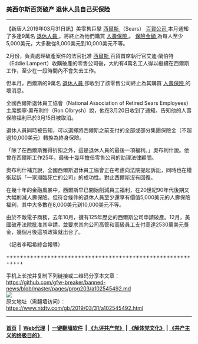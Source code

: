 ### 美西尔斯百货破产  退休人员自己买保险
------------------------

<div class="post_content" itemprop="articleBody">
 <p>
  【新唐人2019年03月31日訊】美零售巨擘
  <a href="https://www.ntdtv.com/b5/西爾斯.htm">
   西爾斯
  </a>
  （Sears）
  <a href="https://www.ntdtv.com/b5/百貨公司.htm">
   百貨公司
  </a>
  本月通知了多達9萬名
  <a href="https://www.ntdtv.com/b5/退休人員.htm">
   退休人員
  </a>
  ，將終止為他們購買
  <a href="https://www.ntdtv.com/b5/人壽保險.htm">
   人壽保險
  </a>
  。
  <a href="https://www.ntdtv.com/b5/保險金額.htm">
   保險金額
  </a>
  為每人至少5,000美元，大多數從8,000美元到10,000美元不等。
 </p>
 <p>
  2月份，負責處理破產案件的法官批准
  <a href="https://www.ntdtv.com/b5/西爾斯.htm">
   西爾斯
  </a>
  百貨首席執行官艾迪·蘭伯特（Eddie Lampert）收購破產的零售公司後，大約有4萬名工人得以繼續在西爾斯工作，至少在一段時間內不會失去工作。
 </p>
 <p>
  但本月，西爾斯的9萬名
  <a href="https://www.ntdtv.com/b5/退休人員.htm">
   退休人員
  </a>
  卻收到了該零售公司終止為其購買
  <a href="https://www.ntdtv.com/b5/人壽保險.htm">
   人壽保險
  </a>
  的壞消息。
 </p>
 <p>
  全國西爾斯退休員工協會（National Association of Retired Sears Employees）主席朗寧·奧布利什（Ron Olbrysh）說，他在3月20日收到了通知。告知他的人壽保險福利已於3月15日被取消。
 </p>
 <p>
  退休人員同時被告知，可以選擇將西爾斯之前支付的全部或部分集團保險金（不超過10,000美元）轉換為終身保險。
 </p>
 <p>
  「除了在西爾斯獲得折扣之外，這是退休人員的最後一項福利。」奧布利什說。他曾在西爾斯工作25年，最後十幾年擔任零售公司的助理法律顧問。
 </p>
 <p>
  奧布利什補充說，全國西爾斯退休員工協會正在考慮向法院提起訴訟，同時也在權衡起訴「一家瀕臨死亡的公司」的成功性。對此西爾斯沒有回復。
 </p>
 <p>
  在幾十年的金融風暴中，西爾斯早已開始削減員工福利，在20世紀90年代後期又大幅削減人壽保險。但符合條件的退休人員至少還享有價值5,000美元的人壽保險福利，其中大多數在8,000美元到10,000美元不等。
 </p>
 <p>
  由於不敵電子商務，去年10月，擁有125年歷史的西爾斯公司申請破產。12月，美國破產法院批准其申請，並要求其向公司高管和高級員工支付高達2530萬美元獎金，幾個月後這項政策就出台了。
 </p>
 <p>
  （記者李昭希綜合報導）
 </p>
 <p>
 </p>
 <div class="single_ad">
 </div>
</div>

+++++++++++++++++++++++++++++++++++++++++++++++++++++++++++<br/><br/>
手机上长按并复制下列链接或二维码分享本文章：<br/>
https://github.com/gfw-breaker/banned-news/blob/master/pages/prog203/a102545492.md <br/>
<a href='https://github.com/gfw-breaker/banned-news/blob/master/pages/prog203/a102545492.md'><img src='https://github.com/gfw-breaker/banned-news/blob/master/pages/prog203/a102545492.md.png'/></a> <br/>
原文地址（需翻墙访问）：https://www.ntdtv.com/gb/2019/03/31/a102545492.html


------------------------
#### [首页](https://github.com/gfw-breaker/banned-news/blob/master/README.md) &nbsp;|&nbsp; [Web代理](https://github.com/labour-camp/helloworld) &nbsp;|&nbsp; [一键翻墙软件](https://github.com/gfw-breaker/nogfw/blob/master/README.md) &nbsp;| [《九评共产党》](https://github.com/gfw-breaker/9ping.md/blob/master/README.md#九评之一评共产党是什么) | [《解体党文化》](https://github.com/gfw-breaker/jtdwh.md/blob/master/README.md) | [《共产主义的终极目的》](https://github.com/gfw-breaker/gczydzjmd.md/blob/master/README.md)


